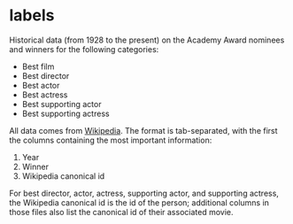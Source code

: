 # labels

Historical data (from 1928 to the present) on the Academy Award nominees and winners for the following categories:

* Best film
* Best director
* Best actor
* Best actress
* Best supporting actor
* Best supporting actress

All data comes from [Wikipedia](https://en.wikipedia.org/wiki/Academy_Awards#Awards_of_Merit_categories).  The format is tab-separated, with the first the columns containing the most important information:

1. Year
2. Winner
3. Wikipedia canonical id

For best director, actor, actress, supporting actor, and supporting actress, the Wikipedia canonical id is the id of the person; additional columns in those files also list the canonical id of their associated movie.

